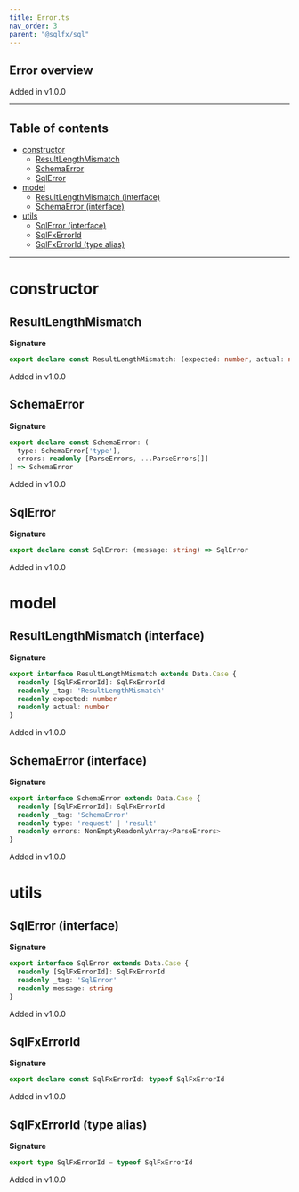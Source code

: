 ```yaml
---
title: Error.ts
nav_order: 3
parent: "@sqlfx/sql"
---
```


## Error overview

Added in v1.0.0

---

<h2 class="text-delta">Table of contents</h2>

- [constructor](#constructor)
  - [ResultLengthMismatch](#resultlengthmismatch)
  - [SchemaError](#schemaerror)
  - [SqlError](#sqlerror)
- [model](#model)
  - [ResultLengthMismatch (interface)](#resultlengthmismatch-interface)
  - [SchemaError (interface)](#schemaerror-interface)
- [utils](#utils)
  - [SqlError (interface)](#sqlerror-interface)
  - [SqlFxErrorId](#sqlfxerrorid)
  - [SqlFxErrorId (type alias)](#sqlfxerrorid-type-alias)

---

# constructor

## ResultLengthMismatch

**Signature**

```ts
export declare const ResultLengthMismatch: (expected: number, actual: number) => ResultLengthMismatch
```

Added in v1.0.0

## SchemaError

**Signature**

```ts
export declare const SchemaError: (
  type: SchemaError['type'],
  errors: readonly [ParseErrors, ...ParseErrors[]]
) => SchemaError
```

Added in v1.0.0

## SqlError

**Signature**

```ts
export declare const SqlError: (message: string) => SqlError
```

Added in v1.0.0

# model

## ResultLengthMismatch (interface)

**Signature**

```ts
export interface ResultLengthMismatch extends Data.Case {
  readonly [SqlFxErrorId]: SqlFxErrorId
  readonly _tag: 'ResultLengthMismatch'
  readonly expected: number
  readonly actual: number
}
```

Added in v1.0.0

## SchemaError (interface)

**Signature**

```ts
export interface SchemaError extends Data.Case {
  readonly [SqlFxErrorId]: SqlFxErrorId
  readonly _tag: 'SchemaError'
  readonly type: 'request' | 'result'
  readonly errors: NonEmptyReadonlyArray<ParseErrors>
}
```

Added in v1.0.0

# utils

## SqlError (interface)

**Signature**

```ts
export interface SqlError extends Data.Case {
  readonly [SqlFxErrorId]: SqlFxErrorId
  readonly _tag: 'SqlError'
  readonly message: string
}
```

Added in v1.0.0

## SqlFxErrorId

**Signature**

```ts
export declare const SqlFxErrorId: typeof SqlFxErrorId
```

Added in v1.0.0

## SqlFxErrorId (type alias)

**Signature**

```ts
export type SqlFxErrorId = typeof SqlFxErrorId
```

Added in v1.0.0
